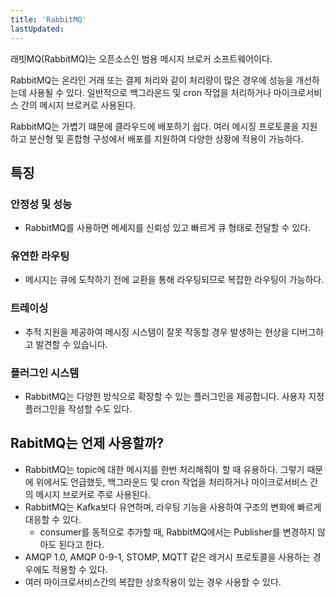 ```yaml
---
title: 'RabbitMQ'
lastUpdated: 
---
```


래빗MQ(RabbitMQ)는 오픈소스인 범용 메시지 브로커 소프트웨어이다.

RabbitMQ는 온라인 거래 또는 결제 처리와 같이 처리량이 많은 경우에 성능을 개선하는데 사용될 수 있다. 일반적으로 백그라운드 및 cron 작업을 처리하거나 마이크로서비스 간의 메시지 브로커로 사용된다.

RabbitMQ는 가볍기 떄문에 클라우드에 배포하기 쉽다. 여러 메시징 프로토콜을 지원하고 분산형 및 혼합형 구성에서 배포를 지원하여 다양한 상황에 적용이 가능하다.

## 특징

### 안정성 및 성능
- RabbitMQ를 사용하면 메세지를 신뢰성 있고 빠르게 큐 형태로 전달할 수 있다.

### 유연한 라우팅
- 메시지는 큐에 도착하기 전에 교환을 통해 라우팅되므로 복잡한 라우팅이 가능하다.

### 트레이싱
- 추적 지원을 제공하여 메시징 시스템이 잘못 작동할 경우 발생하는 현상을 디버그하고 발견할 수 있습니다.

### 플러그인 시스템
- RabbitMQ는 다양한 방식으로 확장할 수 있는 플러그인을 제공합니다. 사용자 지정 플러그인을 작성할 수도 있다.

## RabitMQ는 언제 사용할까?

- RabbitMQ는 topic에 대한 메시지를 한번 처리해줘야 할 때 유용하다. 그렇기 때문에 위에서도 언급했듯, 백그라운드 및 cron 작업을 처리하거나 마이크로서비스 간의 메시지 브로커로 주로 사용된다.
- RabbitMQ는 Kafka보다 유연하며, 라우팅 기능을 사용하여 구조의 변화에 빠르게 대응할 수 있다.
    - consumer를 동적으로 추가할 때, RabbitMQ에서는 Publisher를 변경하지 않아도 된다고 한다.
- AMQP 1.0, AMQP 0-9-1, STOMP, MQTT 같은 레거시 프로토콜을 사용하는 경우에도 적용할 수 있다.
- 여러 마이크로서비스간의 복잡한 상호작용이 있는 경우 사용할 수 있다.